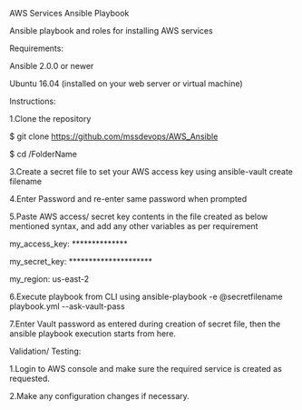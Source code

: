 AWS Services Ansible Playbook

Ansible playbook and roles for installing AWS services


Requirements:

Ansible 2.0.0 or newer

Ubuntu 16.04 (installed on your web server or virtual machine)


Instructions:

1.Clone the repository

$ git clone https://github.com/mssdevops/AWS_Ansible

$ cd /FolderName

3.Create a secret file to set your AWS access key using ansible-vault create filename
  
4.Enter Password and re-enter same password when prompted
  
5.Paste AWS access/ secret key contents in the file created as below mentioned syntax, and add any other variables as per requirement

my_access_key: **************

my_secret_key: *********************

my_region: us-east-2
  
6.Execute playbook from CLI using ansible-playbook -e @secretfilename playbook.yml --ask-vault-pass
  
7.Enter Vault password as entered during creation of secret file, then the ansible playbook execution starts from here.


Validation/ Testing:

1.Login to AWS console and make sure the required service is created as requested.

2.Make any configuration changes if necessary.
